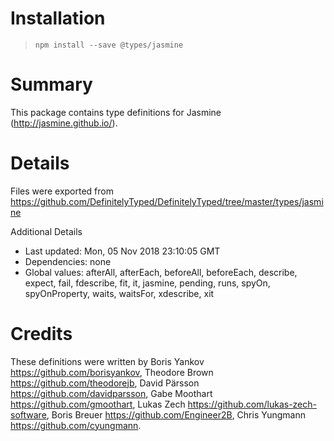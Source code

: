 # Installation
> `npm install --save @types/jasmine`

# Summary
This package contains type definitions for Jasmine (http://jasmine.github.io/).

# Details
Files were exported from https://github.com/DefinitelyTyped/DefinitelyTyped/tree/master/types/jasmine

Additional Details
 * Last updated: Mon, 05 Nov 2018 23:10:05 GMT
 * Dependencies: none
 * Global values: afterAll, afterEach, beforeAll, beforeEach, describe, expect, fail, fdescribe, fit, it, jasmine, pending, runs, spyOn, spyOnProperty, waits, waitsFor, xdescribe, xit

# Credits
These definitions were written by Boris Yankov <https://github.com/borisyankov>, Theodore Brown <https://github.com/theodorejb>, David Pärsson <https://github.com/davidparsson>, Gabe Moothart <https://github.com/gmoothart>, Lukas Zech <https://github.com/lukas-zech-software>, Boris Breuer <https://github.com/Engineer2B>, Chris Yungmann <https://github.com/cyungmann>.

